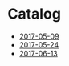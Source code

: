 # Catalog

- [2017-05-09](./2017-05-09.md)
- [2017-05-24](./2017-05-24.md)
- [2017-06-13](./2017-06-13.md)
